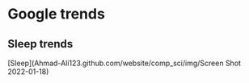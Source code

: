 # Google trends

## Sleep trends
[Sleep](Ahmad-Ali123.github.com/website/comp_sci/img/Screen Shot 2022-01-18)
